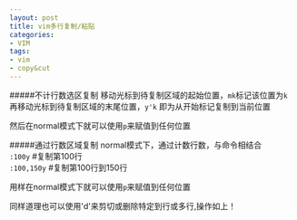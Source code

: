 ```yaml
---
layout: post
title: vim多行复制/粘贴
categories:
- VIM
tags:
- vim
- copy&cut
---
```


#####不计行数选区复制
移动光标到待复制区域的起始位置，`mk`标记该位置为`k`   
再移动光标到待复制区域的末尾位置，`y'k` 即为从开始标记复制到当前位置    

然后在normal模式下就可以使用`p`来赋值到任何位置

#####通过行数区域复制
normal模式下，通过计数行数，与命令相结合     
`:100y` #复制第100行    
`:100,150y` #复制第100行到150行

用样在normal模式下就可以使用`p`来赋值到任何位置

同样道理也可以使用'd'来剪切或删除特定到行或多行,操作如上！







